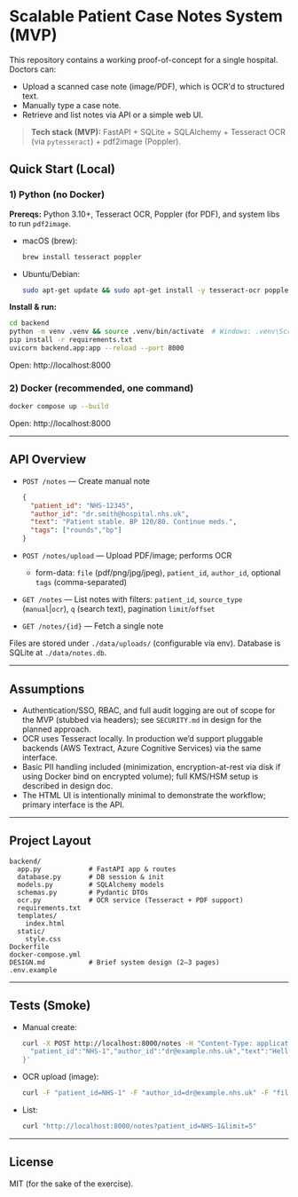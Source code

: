
# Scalable Patient Case Notes System (MVP)

This repository contains a working proof-of-concept for a single hospital. Doctors can:
- Upload a scanned case note (image/PDF), which is OCR'd to structured text.
- Manually type a case note.
- Retrieve and list notes via API or a simple web UI.

> **Tech stack (MVP):** FastAPI + SQLite + SQLAlchemy + Tesseract OCR (via `pytesseract`) + pdf2image (Poppler).

## Quick Start (Local)

### 1) Python (no Docker)
**Prereqs:** Python 3.10+, Tesseract OCR, Poppler (for PDF), and system libs to run `pdf2image`.

- macOS (brew):
  ```bash
  brew install tesseract poppler
  ```
- Ubuntu/Debian:
  ```bash
  sudo apt-get update && sudo apt-get install -y tesseract-ocr poppler-utils
  ```

**Install & run:**
```bash
cd backend
python -m venv .venv && source .venv/bin/activate  # Windows: .venv\Scripts\activate
pip install -r requirements.txt
uvicorn backend.app:app --reload --port 8000
```
Open: http://localhost:8000

### 2) Docker (recommended, one command)
```bash
docker compose up --build
```
Open: http://localhost:8000

---

## API Overview

- `POST /notes` — Create manual note
  ```json
  {
    "patient_id": "NHS-12345",
    "author_id": "dr.smith@hospital.nhs.uk",
    "text": "Patient stable. BP 120/80. Continue meds.",
    "tags": ["rounds","bp"]
  }
  ```

- `POST /notes/upload` — Upload PDF/image; performs OCR
  - form-data: `file` (pdf/png/jpg/jpeg), `patient_id`, `author_id`, optional `tags` (comma-separated)

- `GET /notes` — List notes with filters: `patient_id`, `source_type` (`manual`|`ocr`), `q` (search text), pagination `limit`/`offset`

- `GET /notes/{id}` — Fetch a single note

Files are stored under `./data/uploads/` (configurable via env). Database is SQLite at `./data/notes.db`.

---

## Assumptions

- Authentication/SSO, RBAC, and full audit logging are out of scope for the MVP (stubbed via headers); see `SECURITY.md` in design for the planned approach.
- OCR uses Tesseract locally. In production we’d support pluggable backends (AWS Textract, Azure Cognitive Services) via the same interface.
- Basic PII handling included (minimization, encryption-at-rest via disk if using Docker bind on encrypted volume); full KMS/HSM setup is described in design doc.
- The HTML UI is intentionally minimal to demonstrate the workflow; primary interface is the API.

---

## Project Layout

```
backend/
  app.py            # FastAPI app & routes
  database.py       # DB session & init
  models.py         # SQLAlchemy models
  schemas.py        # Pydantic DTOs
  ocr.py            # OCR service (Tesseract + PDF support)
  requirements.txt
  templates/
    index.html
  static/
    style.css
Dockerfile
docker-compose.yml
DESIGN.md           # Brief system design (2–3 pages)
.env.example
```

---

## Tests (Smoke)

- Manual create:
  ```bash
  curl -X POST http://localhost:8000/notes -H "Content-Type: application/json" -d '{
    "patient_id":"NHS-1","author_id":"dr@example.nhs.uk","text":"Hello OCR-less world","tags":["manual"]
  }'
  ```

- OCR upload (image):
  ```bash
  curl -F "patient_id=NHS-1" -F "author_id=dr@example.nhs.uk" -F "file=@/path/to/sample.jpg" http://localhost:8000/notes/upload
  ```

- List:
  ```bash
  curl "http://localhost:8000/notes?patient_id=NHS-1&limit=5"
  ```

---

## License
MIT (for the sake of the exercise).

